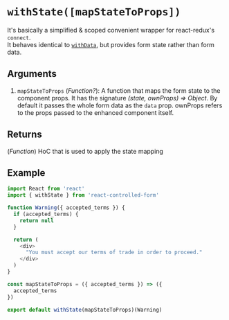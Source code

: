 # `withState([mapStateToProps])`

It's basically a simplified & scoped convenient wrapper for react-redux's `connect`.<br>
It behaves identical to [`withData`](withData.md), but provides form state rather than form data.

## Arguments
1. `mapStateToProps` (*Function?*): A function that maps the form state to the component props. It has the signature *(state, ownProps) => Object*. By default it passes the whole form data as the `data` prop. ownProps refers to the props passed to the enhanced component itself.

## Returns
(*Function*) HoC that is used to apply the state mapping

## Example
```javascript
import React from 'react'
import { withState } from 'react-controlled-form'

function Warning({ accepted_terms }) {
  if (accepted_terms) {
    return null
  }

  return (
    <div>
      "You must accept our terms of trade in order to proceed."
    </div>
  )
}

const mapStateToProps = ({ accepted_terms }) => ({
  accepted_terms
})

export default withState(mapStateToProps)(Warning)
```
